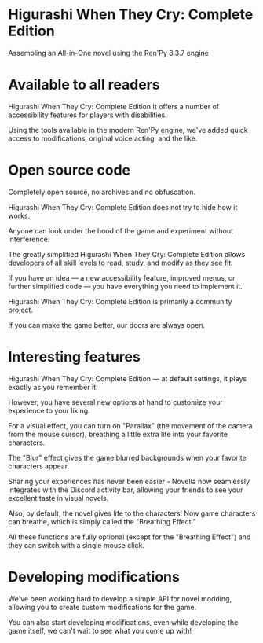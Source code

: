 # Higurashi When They Cry: Complete Edition

Assembling an All-in-One novel using the Ren'Py 8.3.7 engine

# Available to all readers

Higurashi When They Cry: Complete Edition It offers a number of accessibility features for players with disabilities. 

Using the tools available in the modern Ren'Py engine, we've added quick access to modifications, original voice acting, and the like.

# Open source code

Completely open source, no archives and no obfuscation. 

Higurashi When They Cry: Complete Edition does not try to hide how it works. 

Anyone can look under the hood of the game and experiment without interference. 

The greatly simplified Higurashi When They Cry: Complete Edition allows developers of all skill levels to read, study, and modify as they see fit. 

If you have an idea — a new accessibility feature, improved menus, or further simplified code — you have everything you need to implement it. 

Higurashi When They Cry: Complete Edition is primarily a community project. 

If you can make the game better, our doors are always open.

# Interesting features

Higurashi When They Cry: Complete Edition — at default settings, it plays exactly as you remember it.

However, you have several new options at hand to customize your experience to your liking. 

For a visual effect, you can turn on "Parallax"
(the movement of the camera from the mouse cursor), breathing a little extra life into your favorite characters.

The "Blur" effect gives the game blurred backgrounds when your favorite characters appear.

Sharing your experiences has never been easier - Novella now seamlessly integrates with the Discord activity bar, allowing your friends to see your excellent taste in visual novels. 

Also, by default, the novel gives life to the characters! Now game characters can breathe, which is simply called the "Breathing Effect."

All these functions are fully optional (except for the "Breathing Effect") and they can switch with a single mouse click.

# Developing modifications

We've been working hard to develop a simple API for novel modding, allowing you to create custom modifications for the game.

You can also start developing modifications, even while developing the game itself, we can't wait to see what you come up with!


